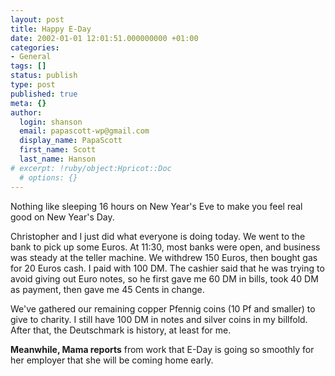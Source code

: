 ```yaml
---
layout: post
title: Happy E-Day
date: 2002-01-01 12:01:51.000000000 +01:00
categories:
- General
tags: []
status: publish
type: post
published: true
meta: {}
author:
  login: shanson
  email: papascott-wp@gmail.com
  display_name: PapaScott
  first_name: Scott
  last_name: Hanson
# excerpt: !ruby/object:Hpricot::Doc
  # options: {}
---
```

<p>Nothing like sleeping 16 hours on New Year's Eve to make you feel real good on New Year's Day.</p>
<p>Christopher and I just did what everyone is doing today. We went to the bank to pick up some Euros. At 11:30, most banks were open, and business was steady at the teller machine. We withdrew 150 Euros, then bought gas for 20 Euros cash. I paid with 100 DM. The cashier said that he was trying to avoid giving out Euro notes, so he first gave me 60 DM in bills, took 40 DM as payment, then gave me 45 Cents in change.</p>
<p>We've gathered our remaining copper Pfennig coins (10 Pf and smaller) to give to charity. I still have 100 DM in notes and silver coins in my billfold. After that, the Deutschmark is history, at least for me.</p>
<p><b>Meanwhile, Mama reports</b> from work that E-Day is going so smoothly for her employer that she will be coming home early.</p>
